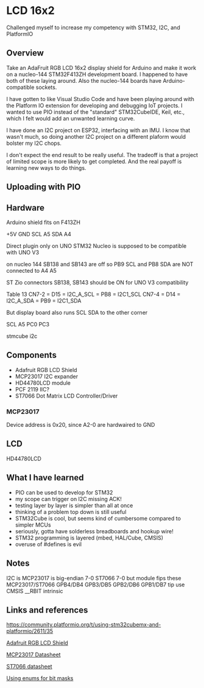 # LCD 16x2
Challenged myself to increase my competency with STM32, I2C, and PlatformIO

## Overview
Take an AdaFruit RGB LCD 16x2 display shield for Arduino and make it
work on a nucleo-144 STM32F413ZH development board.
I happened to have both of these laying around.
Also the nucleo-144 boards have Arduino-compatible sockets.

I have gotten to like Visual Studio Code and have been playing around with the 
Platform IO extension for developing and debugging IoT projects.
I wanted to use PIO instead of the "standard" STM32CubeIDE, Keil, etc., which I felt would add an unwanted learning curve.

I have done an I2C project on ESP32, interfacing with an IMU.
I know that wasn't much, so doing another I2C project on a different plaform
would bolster my I2C chops.

I don't expect the end result to be really useful.
The tradeoff is that a project of limited scope is more likely to get completed.
And the real payoff is learning new ways to do things.

## Uploading with PIO


## Hardware
Arduino shield fits on F413ZH

+5V
GND
SCL A5
SDA A4

Direct plugin only on UNO
STM32 Nucleo is supposed to be compatible with UNO V3

on nucleo 144
SB138 and SB143 are off
so PB9 SCL and PB8 SDA are NOT connected to A4 A5

ST Zio connectors
SB138, SB143 should be ON for UNO V3 compatibility

Table 13
CN7-2 = D15 = I2C_A_SCL = PB8 = I2C1_SCL
CN7-4 = D14 = I2C_A_SDA = PB9 = I2C1_SDA

But display board also runs SCL SDA to the other corner


SCL A5 PC0 PC3

stmcube i2c

## Components
- Adafruit RGB LCD Shield
- MCP23017 I2C expander
- HD44780LCD module
- PCF 2119 IIC?
- ST7066 Dot Matrix LCD Controller/Driver

### MCP23017
Device address is 0x20, since A2-0 are hardwaired to GND

## LCD
HD44780LCD

## What I have learned
- PIO can be used to develop for STM32
- my scope can trigger on I2C missing ACK!
- testing layer by layer is simpler than all at once
- thinking of a problem top down is still useful
- STM32Cube is cool, but seems kind of cumbersome compared to simpler MCUs
- seriously, gotta have solderless breadboards and hookup wire!
- STM32 programming is layered (mbed, HAL/Cube, CMSIS)
- overuse of #defines is evil

## Notes
I2C is 
MCP23017 is big-endian 7-0
ST7066 7-0
but module fips these MCP23017/ST7066
GPB4/DB4
GPB3/DB5
GPB2/DB6
GPB1/DB7
tip use CMSIS __RBIT intrinsic

## Links and references
https://community.platformio.org/t/using-stm32cubemx-and-platformio/2611/35

[Adafruit RGB LCD Shield](https://learn.adafruit.com/rgb-lcd-shield/downloads)

[MCP23017 Datasheet](https://ww1.microchip.com/downloads/en/devicedoc/20001952c.pdf)

[ST7066 datasheet](https://www.sparkfun.com/datasheets/LCD/st7066.pdf)

[Using enums for bit masks](https://wiggling-bits.net/using-enum-classes-as-type-safe-bitmasks/)


